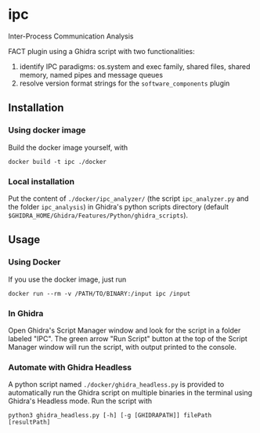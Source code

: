 # ipc
Inter-Process Communication Analysis

FACT plugin using a Ghidra script with two functionalities:
1. identify IPC paradigms: os.system and exec family, shared files, shared memory, named pipes and message queues
2. resolve version format strings for the `software_components` plugin

## Installation
### Using docker image
Build the docker image yourself, with 
```shell
docker build -t ipc ./docker
```

### Local installation
Put the content of `./docker/ipc_analyzer/` (the script `ipc_analyzer.py` and the
folder `ipc_analysis`) in Ghidra's python scripts directory 
(default `$GHIDRA_HOME/Ghidra/Features/Python/ghidra_scripts`).

## Usage
### Using Docker
If you use the docker image, just run
```shell
docker run --rm -v /PATH/TO/BINARY:/input ipc /input
```

### In Ghidra
Open Ghidra's Script Manager window and look for the script in a folder labeled "IPC".
The green arrow "Run Script" button at the top of the Script Manager window will run the script, with output printed to the console.

### Automate with Ghidra Headless
A python script named `./docker/ghidra_headless.py` is provided to automatically run the Ghidra script on multiple binaries in the terminal using Ghidra's Headless mode.
Run the script with 
```shell
python3 ghidra_headless.py [-h] [-g [GHIDRAPATH]] filePath [resultPath]
```
